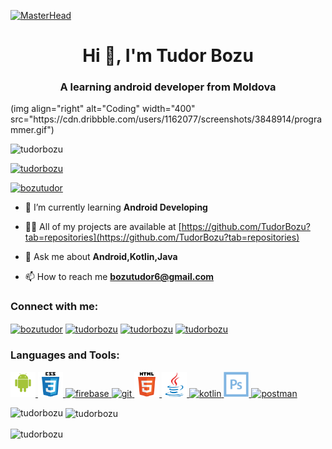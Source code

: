 [![MasterHead](https://1.bp.blogspot.com/-7A4WynwLsMw/XbBpCXG8fHI/AAAAAAAAMt4/uOa1bpLskYgrwGbllhSu2SDj_Mig8SXJQCLcBGAsYHQ/s1600/2000_600px.gif)](https://rishavchanda.io)
<h1 align="center">Hi 👋, I'm Tudor Bozu</h1>
<h3 align="center">A learning android developer from Moldova</h3>
(img align="right" alt="Coding" width="400" src="https://cdn.dribbble.com/users/1162077/screenshots/3848914/programmer.gif")
<p align="left"> <img src="https://komarev.com/ghpvc/?username=tudorbozu&label=Profile%20views&color=0e75b6&style=flat" alt="tudorbozu" /> </p>

<p align="left"> <a href="https://github.com/ryo-ma/github-profile-trophy"><img src="https://github-profile-trophy.vercel.app/?username=tudorbozu" alt="tudorbozu" /></a> </p>

<p align="left"> <a href="https://twitter.com/bozutudor" target="blank"><img src="https://img.shields.io/twitter/follow/bozutudor?logo=twitter&style=for-the-badge" alt="bozutudor" /></a> </p>

- 🌱 I’m currently learning **Android Developing**

- 👨‍💻 All of my projects are available at [https://github.com/TudorBozu?tab=repositories](https://github.com/TudorBozu?tab=repositories)

- 💬 Ask me about **Android,Kotlin,Java**

- 📫 How to reach me **bozutudor6@gmail.com**

<h3 align="left">Connect with me:</h3>
<p align="left">
<a href="https://twitter.com/bozutudor" target="blank"><img align="center" src="https://raw.githubusercontent.com/rahuldkjain/github-profile-readme-generator/master/src/images/icons/Social/twitter.svg" alt="bozutudor" height="30" width="40" /></a>
<a href="https://linkedin.com/in/tudorbozu" target="blank"><img align="center" src="https://raw.githubusercontent.com/rahuldkjain/github-profile-readme-generator/master/src/images/icons/Social/linked-in-alt.svg" alt="tudorbozu" height="30" width="40" /></a>
<a href="https://fb.com/tudorbozu" target="blank"><img align="center" src="https://raw.githubusercontent.com/rahuldkjain/github-profile-readme-generator/master/src/images/icons/Social/facebook.svg" alt="tudorbozu" height="30" width="40" /></a>
<a href="https://instagram.com/tudorbozu" target="blank"><img align="center" src="https://raw.githubusercontent.com/rahuldkjain/github-profile-readme-generator/master/src/images/icons/Social/instagram.svg" alt="tudorbozu" height="30" width="40" /></a>
</p>

<h3 align="left">Languages and Tools:</h3>
<p align="left"> <a href="https://developer.android.com" target="_blank" rel="noreferrer"> <img src="https://raw.githubusercontent.com/devicons/devicon/master/icons/android/android-original-wordmark.svg" alt="android" width="40" height="40"/> </a> <a href="https://www.w3schools.com/css/" target="_blank" rel="noreferrer"> <img src="https://raw.githubusercontent.com/devicons/devicon/master/icons/css3/css3-original-wordmark.svg" alt="css3" width="40" height="40"/> </a> <a href="https://firebase.google.com/" target="_blank" rel="noreferrer"> <img src="https://www.vectorlogo.zone/logos/firebase/firebase-icon.svg" alt="firebase" width="40" height="40"/> </a> <a href="https://git-scm.com/" target="_blank" rel="noreferrer"> <img src="https://www.vectorlogo.zone/logos/git-scm/git-scm-icon.svg" alt="git" width="40" height="40"/> </a> <a href="https://www.w3.org/html/" target="_blank" rel="noreferrer"> <img src="https://raw.githubusercontent.com/devicons/devicon/master/icons/html5/html5-original-wordmark.svg" alt="html5" width="40" height="40"/> </a> <a href="https://www.java.com" target="_blank" rel="noreferrer"> <img src="https://raw.githubusercontent.com/devicons/devicon/master/icons/java/java-original.svg" alt="java" width="40" height="40"/> </a> <a href="https://kotlinlang.org" target="_blank" rel="noreferrer"> <img src="https://www.vectorlogo.zone/logos/kotlinlang/kotlinlang-icon.svg" alt="kotlin" width="40" height="40"/> </a> <a href="https://www.photoshop.com/en" target="_blank" rel="noreferrer"> <img src="https://raw.githubusercontent.com/devicons/devicon/master/icons/photoshop/photoshop-line.svg" alt="photoshop" width="40" height="40"/> </a> <a href="https://postman.com" target="_blank" rel="noreferrer"> <img src="https://www.vectorlogo.zone/logos/getpostman/getpostman-icon.svg" alt="postman" width="40" height="40"/> </a> </p>

<p><img align="left" src="https://github-readme-stats.vercel.app/api/top-langs?username=tudorbozu&show_icons=true&locale=en&layout=compact" alt="tudorbozu" /></p>

<p>&nbsp;<img align="center" src="https://github-readme-stats.vercel.app/api?username=tudorbozu&show_icons=true&locale=en" alt="tudorbozu" /></p>

<p><img align="center" src="https://github-readme-streak-stats.herokuapp.com/?user=tudorbozu&" alt="tudorbozu" /></p>

